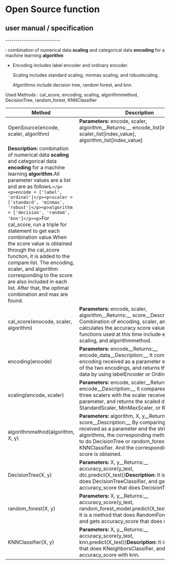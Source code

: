 # Open Source function

## user manual / specification

\---------------------------

: combination of numerical data __scaling__ and categorical data __encoding__ for a machine learning __algorithm__

* Encoding includes label encoder and ordinary encoder.

  Scaling includes standard scaling, minmax scaling, and robustscaling.

  Algorithms include decision tree, random forest, and knn.

Used Methods : cal_score, encoding, scaling, algorithmmethod, DecisionTree, random_forest, KNNClassifier

| __Method__                            | __Description__                                              |
| ------------------------------------- | ------------------------------------------------------------ |
| OpenSource(encode, scaler, algorithm) | __Parameters:__ encode, scaler, algorithm__Returns:__ encode_list[index_value], scaler_list[index_value], algorithm_list[index_value]
__Description:__ combination of numerical data __scaling__ and categorical data __encoding__ for a machine learning __algorithm__.All parameter values are a list and are as follows.`</p><p>encode = ['label', 'ordinal']</p><p>scaler = ['standard', 'minmax', 'robust']</p><p>algorithm = ['decision', 'random', 'knn']</p><p>`For cal_score, run a triple for statement to get each combination value.When the score value is obtained through the cal_score function, it is added to the compare list. The encoding, scaler, and algorithm corresponding to the score are also included in each list. After that, the optimal combination and max are found. |
| cal_score(enocode, scaler, algorithm) | __Parameters:__ encode, scaler, algorithm__Returns:__ score__Description:__ Combination of encoding, scaler, and algorithm calculates the accuracy score value. The functions used at this time include encoding, scaling, and algorithmmethod. |
| encoding(encode)                      | __Parameters:__ encode__Returns:__ encode_data__Description:__ It compares the encoding received as a parameter with the string of the two encodings, and returns the encoded data by using labelEncoder or OrdinalEncoder. |
| scaling(encode, scaler)               | __Parameters:__ encode, scaler__Returns:__ encode__Description:__ It compares the string of three scalers with the scaler received as a parameter, and returns the scaled data by using StandardScaler, MinMaxScaler, or RobustScaler. |
| algorithmmethod(algorithm, X, y)      | __Parameters:__ algorithm, X, y__Returns:__ score__Description:__ By comparing the algorithm received as a parameter and the string of three algorithms, the corresponding methods are called to do DecisionTree or random_forest or KNNClassifier. And the corresponding accuracy score is obtained. |
| DecisionTree(X, y)                    | __Parameters:__ X, y__Returns:__ accuracy_score(y_test, dtc.predict(X_test))__Description:__ It is a method that does DecisionTreeClassifier, and gets accuracy_score that does DecisionTree. |
| random_forest(X, y)                   | __Parameters:__ X, y__Returns:__ accuracy_score(y_test, random_forest_model.predict(X_test))__Description:__ It is a method that does RandomForestClassifier, and gets accuracy_score that does random forest. |
| KNNClassifier(X, y)                   | __Parameters:__ X, y__Returns:__ accuracy_score(y_test, knn.predict(X_test))__Description:__ It is a method that does KNeighborsClassifier, and gets accuracy_score with knn. |
